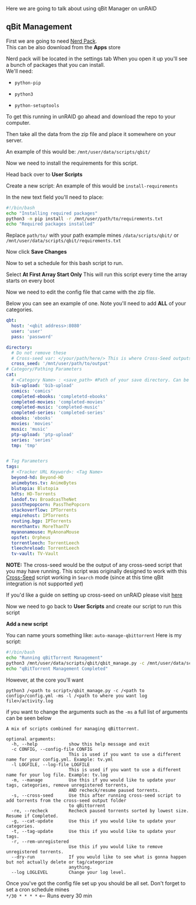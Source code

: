 Here we are going to talk about using qBit Manager on unRAID

## qBit Management
First we are going to need [Nerd Pack](https://forums.unraid.net/topic/35866-unraid-6-nerdpack-cli-tools-iftop-iotop-screen-kbd-etc/). <br>
This can be also download from the **Apps** store

Nerd pack will be located in the settings tab
When you open it up you'll see a bunch of packages that you can install. <br> We'll need:

* `python-pip`

* `python3`

* `python-setuptools`

To get this running in unRAID go ahead and download the repo to your computer. 

Then take all the data from the zip file and place it somewhere on your server.

An example of this would be: `/mnt/user/data/scripts/qbit/`

Now we need to install the requirements for this script. 

Head back over to **User Scripts**

Create a new script: An example of this would be `install-requirements`

In the new text field you'll need to place:
```bash
#!/bin/bash
echo "Installing required packages"
python3 -m pip install -r /mnt/user/path/to/requirements.txt 
echo "Required packages installed"
```
Replace `path/to/` with your path example mines `/data/scripts/qbit/` or `/mnt/user/data/scripts/qbit/requirements.txt`

Now click **Save Changes**

Now to set a schedule for this bash script to run. 

Select **At First Array Start Only** This will run this script every time the array starts on every boot

Now we need to edit the config file that came with the zip file.

Below you can see an example of one. Note you'll need to add **ALL** of your categories.
```yaml
qbt:
  host: '<qbit address>:8080'
  user: 'user'
  pass: 'password'

directory:
  # Do not remove these
  # Cross-seed var: </your/path/here/> This is where Cross-Seed outputs its torrents
  cross_seed: '/mnt/user/path/to/output'
# Category/Pathing Parameters
cat:
  # <Category Name> : <save_path> #Path of your save directory. Can be a keyword or full path
  bib-upload: 'bib-upload'
  comics: 'comics'
  completed-ebooks: 'completetd-ebooks'
  completed-movies: 'completed-movies'
  completed-music: 'completed-music'
  completed-series: 'completed-series'
  ebooks: 'ebooks'
  movies: 'movies'
  music: 'music'
  ptp-upload: 'ptp-upload'
  series: 'series'
  tmp: 'tmp'


# Tag Parameters
tags:
  # <Tracker URL Keyword>: <Tag Name>
  beyond-hd: Beyond-HD
  animebytes.tv: AnimeBytes
  blutopia: Blutopia
  hdts: HD-Torrents
  landof.tv: BroadcasTheNet
  passthepopcorn: PassThePopcorn
  stackoverflow: IPTorrents
  empirehost: IPTorrents
  routing.bgp: IPTorrents
  morethantv: MoreThanTV
  myanonamouse: MyAnonaMouse
  opsfet: Orpheus
  torrentleech: TorrentLeech
  tleechreload: TorrentLeech
  tv-vault: TV-Vault
  ```
  **NOTE:** The cross-seed would be the output of any cross-seed script that you may have running. This script was originally designed to work with this [Cross-Seed](https://github.com/mmgoodnow/cross-seed) script working in `Search` mode  (since at this time qBit integration is not supported *yet*)

  If you'd like a guide on setting up cross-seed on unRAID please visit [here](https://github.com/Drazzilb08/cross-seed-guide)
  
  Now we need to go back to **User Scripts** and create our script to run this script

  **Add a new script**

  You can name yours something like: `auto-manage-qbittorrent`
  Here is my script:
  ```bash
  #!/bin/bash
echo "Running qBitTorrent Management"
python3 /mnt/user/data/scripts/qbit/qbit_manage.py -c /mnt/user/data/scripts/qbit/config.yml -ms -l /mnt/user/data/scripts/qbit/activity.log
echo "qBitTorrent Management Completed"
```
However, at the core you'll want 
```
python3 /<path to script>/qbit_manage.py -c /<path to config>/config.yml -ms -l /<path to where you want log file>/activity.log
```
if you want to change the arguments such as the `-ms` a full list of arguments can be seen below
```
A mix of scripts combined for managing qBittorrent.

optional arguments:
  -h, --help            show this help message and exit
  -c CONFIG, --config-file CONFIG
                        This is used if you want to use a different name for your config.yml. Example: tv.yml
  -l LOGFILE, --log-file LOGFILE
                        This is used if you want to use a different name for your log file. Example: tv.log
  -m, --manage          Use this if you would like to update your tags, categories, remove unregistered torrents,
                        AND recheck/resume paused torrents.
  -s, --cross-seed      Use this after running cross-seed script to add torrents from the cross-seed output folder
                        to qBittorrent
  -re, --recheck        Recheck paused torrents sorted by lowest size. Resume if Completed.
  -g, --cat-update      Use this if you would like to update your categories.
  -t, --tag-update      Use this if you would like to update your tags.
  -r, --rem-unregistered
                        Use this if you would like to remove unregistered torrents.
  --dry-run             If you would like to see what is gonna happen but not actually delete or tag/categorize
                        anything.
  --log LOGLEVEL        Change your log level.
 ```
  
  Once you've got the config file set up you should be all set. 
  Don't forget to set a cron schedule mines <br>`*/30 * * * *` <-- Runs every 30 min
  
 
